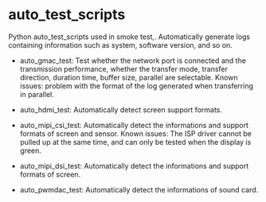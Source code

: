 # auto_test_scripts

Python auto_test_scripts used in smoke test,.
Automatically generate logs containing information such as system, software version, and so on.

* auto_gmac_test:
Test whether the network port is connected and the transmission performance, whether the transfer mode, transfer direction, duration time, buffer size, parallel are selectable.
Known issues: problem with the format of the log generated when transferring in parallel.

* auto_hdmi_test:
Automatically detect screen support formats.

* auto_mipi_csi_test:
Automatically detect the informations and support formats of screen and sensor.
Known issues: The ISP driver cannot be pulled up at the same time, and can only be tested when the display is green.

* auto_mipi_dsi_test:
Automatically detect the informations and support formats of screen.

* auto_pwmdac_test:
Automatically detect the informations of sound card.
